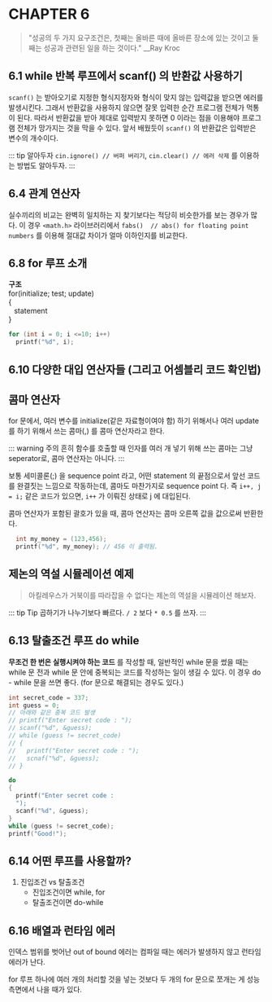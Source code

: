 # CHAPTER 6
> "성공의 두 가지 요구조건은, 첫째는 올바른 때에 올바른 장소에 있는 것이고 둘째는 성공과 관련된 일을 하는 것이다."  __Ray Kroc

## 6.1 while 반복 루프에서 scanf() 의 반환값 사용하기
`scanf()` 는 받아오기로 지정한 형식지정자와 형식이 맞지 않는 입력값을 받으면 에러를 발생시킨다. 그래서 반환값을 사용하지 않으면 잘못 입력한 순간 프로그램 전체가 먹통이 된다. 따라서 반환값을 받아 제대로 입력받지 못하면 0 이라는 점을 이용해야 프로그램 전체가 망가지는 것을 막을 수 있다. 앞서 배웠듯이 `scanf()` 의 반환값은 입력받은 변수의 개수이다.

::: tip 알아두자
`cin.ignore() // 버퍼 버리기`, `cin.clear() // 에러 삭제` 를 이용하는 방법도 알아두자.
:::

## 6.4 관계 연산자
실수끼리의 비교는 완벽히 일치하는 지 찾기보다는 적당히 비슷한가를 보는 경우가 많다. 이 경우 `<math.h>` 라이브러리에서 `fabs()  // abs() for floating point numbers` 를 이용해 절대값 차이가 얼마 이하인지를 비교한다.

## 6.8 for 루프 소개
**구조**\
for(initialize; test; update)\
{\
&ensp; statement\
}
```c
for (int i = 0; i <=10; i++)
  printf("%d", i);
```
## 6.10 다양한 대입 연산자들 (그리고 어셈블리 코드 확인법)

## 콤마 연산자
for 문에서, 여러 변수를 initialize(같은 자료형이여야 함) 하기 위해서나 여러 update 를 하기 위해서 쓰는 콤마(,) 를 콤마 연산자라고 한다. 

::: warning 주의
흔히 함수를 호출할 때 인자를 여러 개 넣기 위해 쓰는 콤마는 그냥 seperator로, 콤마 연산자는 아니다.
:::

보통 세미콜론(;) 을 sequence point 라고, 어떤 statement 의 끝점으로서 앞선 코드를 완결짓는 느낌으로 작동하는데, 콤마도 마찬가지로 sequence point 다. 즉 `i++, j = i;` 같은 코드가 있으면, `i++` 가 이뤄진 상태로 j 에 대입된다.

콤마 연산자가 포함된 괄호가 있을 때, 콤마 연산자는 콤마 오른쪽 값을 값으로써 반환한다. 
```c
  int my_money = (123,456);
  printf("%d", my_money); // 456 이 출력됨.
```

## 제논의 역설 시뮬레이션 예제
> 아킬레우스가 거북이를 따라잡을 수 없다는 제논의 역설을 시뮬레이션 해보자.

::: tip Tip
곱하기가 나누기보다 빠르다. 
`/ 2` 보다 `* 0.5` 를 쓰자.
:::

## 6.13 탈출조건 루프 do while
**무조건 한 번은 실행시켜야 하는 코드** 를 작성할 때, 일반적인 while 문을 썼을 때는 while 문 전과 while 문 안에 중복되는 코드를 작성하는 일이 생길 수 있다. 이 경우 do - while 문을 쓰면 좋다. (for 문으로 해결되는 경우도 있다.)

```c
int secret_code = 337;
int guess = 0;
// 아래와 같은 중복 코드 발생
// printf("Enter secret code : ");
// scanf("%d", &guess);
// while (guess != secret_code) 
// {
//   printf("Enter secret code : ");
//   scnaf("%d", &guess);
// }

do
{
  printf("Enter secret code : 
  ");
  scanf("%d", &guess);
}
while (guess != secret_code);
printf("Good!");
```

## 6.14 어떤 루프를 사용할까?
1. 진입조건 vs 탈출조건
    * 진입조건이면 while, for
    * 탈출조건이면 do-while

## 6.16 배열과 런타임 에러
인덱스 범위를 벗어난 out of bound 에러는 컴파일 때는 에러가 발생하지 않고 런타임 에러가 난다.

for 루프 하나에 여러 개의 처리할 것을 넣는 것보다 두 개의 for 문으로 쪼개는 게 성능 측면에서 나을 때가 있다.
